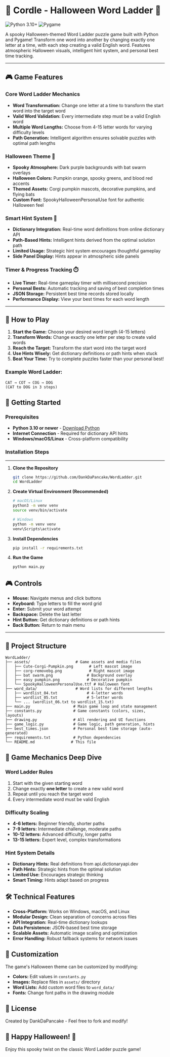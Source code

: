 # 🎃 Cordle - Halloween Word Ladder 🦇

![Python 3.10+](https://img.shields.io/badge/python-3.10+-blue.svg)
![Pygame](https://img.shields.io/badge/pygame-2.0+-green.svg)

A spooky Halloween-themed Word Ladder puzzle game built with Python and Pygame! Transform one word into another by changing exactly one letter at a time, with each step creating a valid English word. Features atmospheric Halloween visuals, intelligent hint system, and personal best time tracking.

---

## 🎮 Game Features

### Core Word Ladder Mechanics
* **Word Transformation:** Change one letter at a time to transform the start word into the target word
* **Valid Word Validation:** Every intermediate step must be a valid English word
* **Multiple Word Lengths:** Choose from 4-15 letter words for varying difficulty levels
* **Path Generation:** Intelligent algorithm ensures solvable puzzles with optimal path lengths

### Halloween Theme 🎃
* **Spooky Atmosphere:** Dark purple backgrounds with bat swarm overlays
* **Halloween Colors:** Pumpkin orange, spooky greens, and blood red accents
* **Themed Assets:** Corgi pumpkin mascots, decorative pumpkins, and flying bats
* **Custom Font:** SpookyHalloweenPersonalUse font for authentic Halloween feel

### Smart Hint System 🔮
* **Dictionary Integration:** Real-time word definitions from online dictionary API
* **Path-Based Hints:** Intelligent hints derived from the optimal solution path
* **Limited Usage:** Strategic hint system encourages thoughtful gameplay
* **Side Panel Display:** Hints appear in atmospheric side panels

### Timer & Progress Tracking ⏱️
* **Live Timer:** Real-time gameplay timer with millisecond precision
* **Personal Bests:** Automatic tracking and saving of best completion times
* **JSON Storage:** Persistent best time records stored locally
* **Performance Display:** View your best times for each word length

---

## 🎯 How to Play

1. **Start the Game:** Choose your desired word length (4-15 letters)
2. **Transform Words:** Change exactly one letter per step to create valid words
3. **Reach the Target:** Transform the start word into the target word
4. **Use Hints Wisely:** Get dictionary definitions or path hints when stuck
5. **Beat Your Time:** Try to complete puzzles faster than your personal best!

### Example Word Ladder:
```
CAT → COT → COG → DOG
(CAT to DOG in 3 steps)
```

## 🚀 Getting Started

### Prerequisites

* **Python 3.10 or newer** - [Download Python](https://www.python.org/downloads/)
* **Internet Connection** - Required for dictionary API hints
* **Windows/macOS/Linux** - Cross-platform compatibility

### Installation Steps

---

1. **Clone the Repository**
    ```bash
    git clone https://github.com/DankDaPancake/WordLadder.git
    cd WordLadder
    ```

2. **Create Virtual Environment (Recommended)**
    ```bash
    # macOS/Linux
    python3 -m venv venv
    source venv/bin/activate

    # Windows
    python -m venv venv
    venv\Scripts\activate
    ```

3. **Install Dependencies**
    ```bash
    pip install -r requirements.txt
    ```

4. **Run the Game**
    ```bash
    python main.py
    ```

## 🎮 Controls

* **Mouse:** Navigate menus and click buttons
* **Keyboard:** Type letters to fill the word grid
* **Enter:** Submit your word attempt
* **Backspace:** Delete the last letter
* **Hint Button:** Get dictionary definitions or path hints
* **Back Button:** Return to main menu

---

## 📁 Project Structure

```
WordLadder/
├── assets/                    # Game assets and media files
│   ├── Cute-Corgi-Pumpkin.png       # Left mascot image
│   ├── corg-removebg.png            # Right mascot image  
│   ├── bat swarm.png               # Background overlay
│   ├── easy pumpkin.png            # Decorative pumpkin
│   └── SpookyHalloweenPersonalUse.ttf # Halloween font
├── word_data/                 # Word lists for different lengths
│   ├── wordlist_04.txt             # 4-letter words
│   ├── wordlist_05.txt             # 5-letter words
│   └── ... (wordlist_06.txt to wordlist_15.txt)
├── main.py                   # Main game loop and state management
├── constants.py              # Game constants (colors, sizes, layouts)
├── drawing.py                # All rendering and UI functions  
├── game_logic.py             # Game logic, path generation, hints
├── best_times.json           # Personal best time storage (auto-generated)
├── requirements.txt          # Python dependencies
└── README.md                # This file
```

## 🎯 Game Mechanics Deep Dive

### Word Ladder Rules
1. Start with the given starting word
2. Change exactly **one letter** to create a new valid word
3. Repeat until you reach the target word
4. Every intermediate word must be valid English

### Difficulty Scaling
* **4-6 letters:** Beginner friendly, shorter paths
* **7-9 letters:** Intermediate challenge, moderate paths  
* **10-12 letters:** Advanced difficulty, longer paths
* **13-15 letters:** Expert level, complex transformations

### Hint System Details
* **Dictionary Hints:** Real definitions from api.dictionaryapi.dev
* **Path Hints:** Strategic hints from the optimal solution
* **Limited Use:** Encourages strategic thinking
* **Smart Timing:** Hints adapt based on progress

## 🛠️ Technical Features

* **Cross-Platform:** Works on Windows, macOS, and Linux
* **Modular Design:** Clean separation of concerns across files
* **API Integration:** Real-time dictionary lookups
* **Data Persistence:** JSON-based best time storage
* **Scalable Assets:** Automatic image scaling and optimization
* **Error Handling:** Robust fallback systems for network issues

## 🎨 Customization

The game's Halloween theme can be customized by modifying:
* **Colors:** Edit values in `constants.py`
* **Images:** Replace files in `assets/` directory
* **Word Lists:** Add custom word files to `word_data/`
* **Fonts:** Change font paths in the drawing module

## 📝 License

Created by DankDaPancake - Feel free to fork and modify!

## 🎃 Happy Halloween! 🦇

Enjoy this spooky twist on the classic Word Ladder puzzle game!